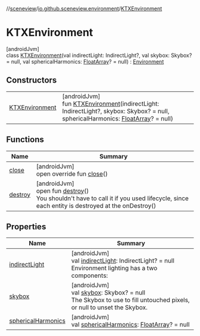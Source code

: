 //[sceneview](../../../index.md)/[io.github.sceneview.environment](../index.md)/[KTXEnvironment](index.md)

# KTXEnvironment

[androidJvm]\
class [KTXEnvironment](index.md)(val indirectLight: IndirectLight?, val skybox: Skybox? = null, val sphericalHarmonics: [FloatArray](https://kotlinlang.org/api/latest/jvm/stdlib/kotlin/-float-array/index.html)? = null) : [Environment](../-environment/index.md)

## Constructors

| | |
|---|---|
| [KTXEnvironment](-k-t-x-environment.md) | [androidJvm]<br>fun [KTXEnvironment](-k-t-x-environment.md)(indirectLight: IndirectLight?, skybox: Skybox? = null, sphericalHarmonics: [FloatArray](https://kotlinlang.org/api/latest/jvm/stdlib/kotlin/-float-array/index.html)? = null) |

## Functions

| Name | Summary |
|---|---|
| [close](../-environment/close.md) | [androidJvm]<br>open override fun [close](../-environment/close.md)() |
| [destroy](../-environment/destroy.md) | [androidJvm]<br>open fun [destroy](../-environment/destroy.md)()<br>You shouldn't have to call it if you used lifecycle, since each entity is destroyed at the onDestroy() |

## Properties

| Name | Summary |
|---|---|
| [indirectLight](../-environment/indirect-light.md) | [androidJvm]<br>val [indirectLight](../-environment/indirect-light.md): IndirectLight? = null<br>Environment lighting has a two components: |
| [skybox](../-environment/skybox.md) | [androidJvm]<br>val [skybox](../-environment/skybox.md): Skybox? = null<br>The Skybox to use to fill untouched pixels, or null to unset the Skybox. |
| [sphericalHarmonics](../-environment/spherical-harmonics.md) | [androidJvm]<br>val [sphericalHarmonics](../-environment/spherical-harmonics.md): [FloatArray](https://kotlinlang.org/api/latest/jvm/stdlib/kotlin/-float-array/index.html)? = null |
